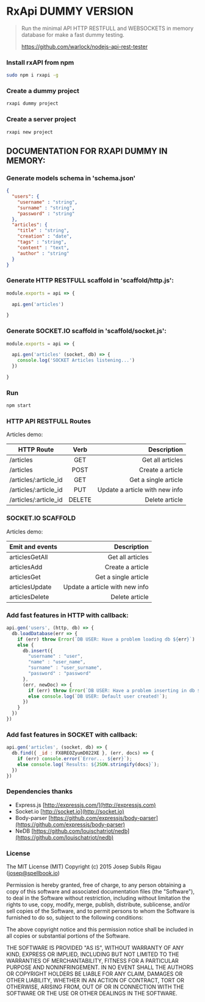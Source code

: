 # RxApi DUMMY VERSION
>Run the minimal API HTTP RESTFULL and WEBSOCKETS in memory database for make a fast dummy testing.
>
>https://github.com/warlock/nodejs-api-rest-tester

### Install rxAPI from npm
```sh
sudo npm i rxapi -g
```


### Create a dummy project
```sh
rxapi dummy project
```

### Create a server project
```sh
rxapi new project
```


## DOCUMENTATION FOR RXAPI DUMMY IN MEMORY:

### Generate models schema in 'schema.json'
```json
{
  "users": {
    "username" : "string",
    "surname" : "string",
    "password" : "string"
  },
  "articles": {
    "title" : "string",
    "creation" : "date",
    "tags" : "string",
    "content" : "text",
    "author" : "string"
  }
}

```

### Generate HTTP RESTFULL scaffold in 'scaffold/http.js':
```js
module.exports = api => {

  api.gen('articles')

}
```

### Generate SOCKET.IO scaffold in 'scaffold/socket.js':
```js
module.exports = api => {

  api.gen('articles' (socket, db) => {
    console.log('SOCKET Articles listening...')
  })

}
```

### Run
```sh
npm start
```

### HTTP API RESTFULL Routes
Articles demo:

| HTTP Route             | Verb     | Description                    |
| ---------------------- |:--------:| ------------------------------:|
| /articles              |  GET     | Get all articles               |
| /articles              |  POST    | Create a article               |
| /articles/:article_id  |  GET     | Get a single article           |
| /articles/:article_id  |  PUT     | Update a article with new info |
| /articles/:article_id  |  DELETE  | Delete article                 |


### SOCKET.IO SCAFFOLD
Articles demo:

| Emit and events   | Description                    |
| ----------------- | ------------------------------:|
| articlesGetAll    | Get all articles               |
| articlesAdd       | Create a article               |
| articlesGet       | Get a single article           |
| articlesUpdate    | Update a article with new info |
| articlesDelete    | Delete article                 |

### Add fast features in HTTP with callback:
```js
api.gen('users', (http, db) => {
  db.loadDatabase(err => {
    if (err) throw Error(`DB USER: Have a problem loading db ${err}`)
    else {
      db.insert({
        "username" : "user",
        "name" : "user_name",
        "surname" : "user_surname",
        "password" : "password"
      },
      (err, newDoc) => {
        if (err) throw Error(`DB USER: Have a problem inserting in db ${err}!`);
        else console.log(`DB USER: Default user created!`);
      })
    }
  })
})
```

### Add fast features in SOCKET with callback:
```js
api.gen('articles', (socket, db) => {
  db.find({ _id : FX8REOZyumD022XE }, (err, docs) => {
    if (err) console.error(`Error... ${err}`);
    else console.log(`Results: ${JSON.stringify(docs}`);
  })
})
```


### Dependencies thanks
- Express.js [http://expressjs.com/](http://expressjs.com)
- Socket.io [http://socket.io](http://socket.io)
- Body-parser [https://github.com/expressjs/body-parser](https://github.com/expressjs/body-parser)
- NeDB [https://github.com/louischatriot/nedb](https://github.com/louischatriot/nedb)


### License

The MIT License (MIT) Copyright (c) 2015 Josep Subils Rigau (josep@spellbook.io)

Permission is hereby granted, free of charge, to any person obtaining a copy of this software and associated documentation files (the "Software"), to deal in the Software without restriction, including without limitation the rights to use, copy, modify, merge, publish, distribute, sublicense, and/or sell copies of the Software, and to permit persons to whom the Software is furnished to do so, subject to the following conditions:

The above copyright notice and this permission notice shall be included in all copies or substantial portions of the Software.

THE SOFTWARE IS PROVIDED "AS IS", WITHOUT WARRANTY OF ANY KIND, EXPRESS OR IMPLIED, INCLUDING BUT NOT LIMITED TO THE WARRANTIES OF MERCHANTABILITY, FITNESS FOR A PARTICULAR PURPOSE AND NONINFRINGEMENT. IN NO EVENT SHALL THE AUTHORS OR COPYRIGHT HOLDERS BE LIABLE FOR ANY CLAIM, DAMAGES OR OTHER LIABILITY, WHETHER IN AN ACTION OF CONTRACT, TORT OR OTHERWISE, ARISING FROM, OUT OF OR IN CONNECTION WITH THE SOFTWARE OR THE USE OR OTHER DEALINGS IN THE SOFTWARE.
